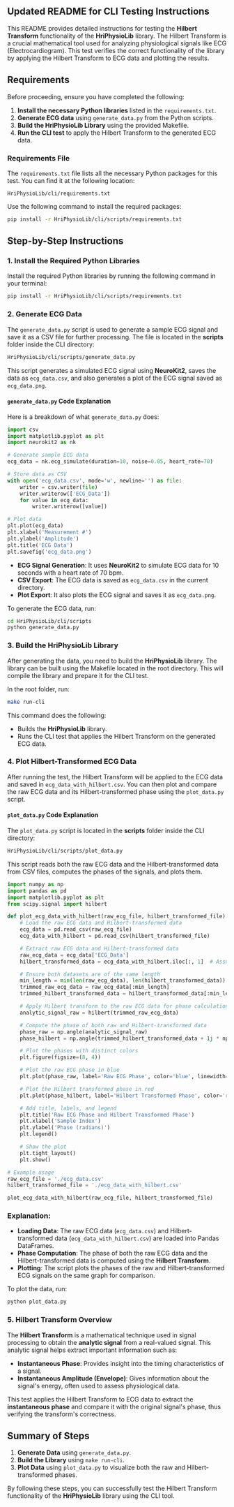 ## Updated README for CLI Testing Instructions

This README provides detailed instructions for testing the **Hilbert Transform** functionality of the **HriPhysioLib** library. The Hilbert Transform is a crucial mathematical tool used for analyzing physiological signals like ECG (Electrocardiogram). This test verifies the correct functionality of the library by applying the Hilbert Transform to ECG data and plotting the results.

## Requirements

Before proceeding, ensure you have completed the following:

1. **Install the necessary Python libraries** listed in the `requirements.txt`.
2. **Generate ECG data** using `generate_data.py` from the Python scripts.
3. **Build the HriPhysioLib Library** using the provided Makefile.
4. **Run the CLI test** to apply the Hilbert Transform to the generated ECG data.

### Requirements File

The `requirements.txt` file lists all the necessary Python packages for this test. You can find it at the following location:

```
HriPhysioLib/cli/requirements.txt
```

Use the following command to install the required packages:

```bash
pip install -r HriPhysioLib/cli/scripts/requirements.txt
```

## Step-by-Step Instructions

### 1. Install the Required Python Libraries

Install the required Python libraries by running the following command in your terminal:
```bash
pip install -r HriPhysioLib/cli/scripts/requirements.txt
```

### 2. Generate ECG Data

The `generate_data.py` script is used to generate a sample ECG signal and save it as a CSV file for further processing. The file is located in the **scripts** folder inside the CLI directory: 

```bash
HriPhysioLib/cli/scripts/generate_data.py
```

This script generates a simulated ECG signal using **NeuroKit2**, saves the data as `ecg_data.csv`, and also generates a plot of the ECG signal saved as `ecg_data.png`.

#### `generate_data.py` Code Explanation

Here is a breakdown of what `generate_data.py` does:

```python
import csv
import matplotlib.pyplot as plt
import neurokit2 as nk

# Generate sample ECG data
ecg_data = nk.ecg_simulate(duration=10, noise=0.05, heart_rate=70)

# Store data as CSV
with open('ecg_data.csv', mode='w', newline='') as file:
    writer = csv.writer(file)
    writer.writerow(['ECG_Data'])
    for value in ecg_data:
        writer.writerow([value])

# Plot data
plt.plot(ecg_data)
plt.xlabel('Measurement #')
plt.ylabel('Amplitude')
plt.title('ECG Data')
plt.savefig('ecg_data.png')
```

- **ECG Signal Generation**: It uses **NeuroKit2** to simulate ECG data for 10 seconds with a heart rate of 70 bpm.
- **CSV Export**: The ECG data is saved as `ecg_data.csv` in the current directory.
- **Plot Export**: It also plots the ECG signal and saves it as `ecg_data.png`.

To generate the ECG data, run:

```bash
cd HriPhysioLib/cli/scripts
python generate_data.py
```

### 3. Build the HriPhysioLib Library

After generating the data, you need to build the **HriPhysioLib** library. The library can be built using the Makefile located in the root directory. This will compile the library and prepare it for the CLI test.

In the root folder, run:

```bash
make run-cli
```

This command does the following:
- Builds the **HriPhysioLib** library.
- Runs the CLI test that applies the Hilbert Transform on the generated ECG data.

### 4. Plot Hilbert-Transformed ECG Data

After running the test, the Hilbert Transform will be applied to the ECG data and saved in `ecg_data_with_hilbert.csv`. You can then plot and compare the raw ECG data and its Hilbert-transformed phase using the `plot_data.py` script.

#### `plot_data.py` Code Explanation

The `plot_data.py` script is located in the **scripts** folder inside the CLI directory: 

```bash
HriPhysioLib/cli/scripts/plot_data.py
```

This script reads both the raw ECG data and the Hilbert-transformed data from CSV files, computes the phases of the signals, and plots them.

```python
import numpy as np
import pandas as pd
import matplotlib.pyplot as plt
from scipy.signal import hilbert

def plot_ecg_data_with_hilbert(raw_ecg_file, hilbert_transformed_file):
    # Load the raw ECG data and Hilbert-transformed data
    ecg_data = pd.read_csv(raw_ecg_file)
    ecg_data_with_hilbert = pd.read_csv(hilbert_transformed_file)

    # Extract raw ECG data and Hilbert-transformed data
    raw_ecg_data = ecg_data['ECG_Data']
    hilbert_transformed_data = ecg_data_with_hilbert.iloc[:, 1]  # Assuming second column contains transformed data

    # Ensure both datasets are of the same length
    min_length = min(len(raw_ecg_data), len(hilbert_transformed_data))
    trimmed_raw_ecg_data = raw_ecg_data[:min_length]
    trimmed_hilbert_transformed_data = hilbert_transformed_data[:min_length]

    # Apply Hilbert transform to the raw ECG data for phase calculation
    analytic_signal_raw = hilbert(trimmed_raw_ecg_data)

    # Compute the phase of both raw and Hilbert-transformed data
    phase_raw = np.angle(analytic_signal_raw)
    phase_hilbert = np.angle(trimmed_hilbert_transformed_data + 1j * np.imag(trimmed_hilbert_transformed_data))

    # Plot the phases with distinct colors
    plt.figure(figsize=(8, 4))

    # Plot the raw ECG phase in blue
    plt.plot(phase_raw, label='Raw ECG Phase', color='blue', linewidth=2)

    # Plot the Hilbert transformed phase in red
    plt.plot(phase_hilbert, label='Hilbert Transformed Phase', color='red', linewidth=2)

    # Add title, labels, and legend
    plt.title('Raw ECG Phase and Hilbert Transformed Phase')
    plt.xlabel('Sample Index')
    plt.ylabel('Phase (radians)')
    plt.legend()

    # Show the plot
    plt.tight_layout()
    plt.show()

# Example usage
raw_ecg_file = './ecg_data.csv'
hilbert_transformed_file = './ecg_data_with_hilbert.csv'

plot_ecg_data_with_hilbert(raw_ecg_file, hilbert_transformed_file)
```

### Explanation:
- **Loading Data**: The raw ECG data (`ecg_data.csv`) and Hilbert-transformed data (`ecg_data_with_hilbert.csv`) are loaded into Pandas DataFrames.
- **Phase Computation**: The phase of both the raw ECG data and the Hilbert-transformed data is computed using the **Hilbert Transform**.
- **Plotting**: The script plots the phases of the raw and Hilbert-transformed ECG signals on the same graph for comparison.

To plot the data, run:

```bash
python plot_data.py
```

### 5. Hilbert Transform Overview

The **Hilbert Transform** is a mathematical technique used in signal processing to obtain the **analytic signal** from a real-valued signal. This analytic signal helps extract important information such as:

- **Instantaneous Phase**: Provides insight into the timing characteristics of a signal.
- **Instantaneous Amplitude (Envelope)**: Gives information about the signal's energy, often used to assess physiological data.

This test applies the Hilbert Transform to ECG data to extract the **instantaneous phase** and compare it with the original signal's phase, thus verifying the transform's correctness.

## Summary of Steps

1. **Generate Data** using `generate_data.py`.
2. **Build the Library** using `make run-cli`.
3. **Plot Data** using `plot_data.py` to visualize both the raw and Hilbert-transformed phases.

By following these steps, you can successfully test the Hilbert Transform functionality of the **HriPhysioLib** library using the CLI tool.